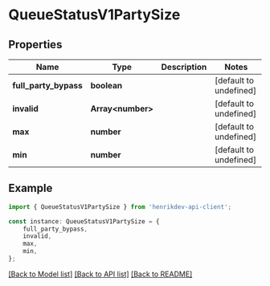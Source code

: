 # QueueStatusV1PartySize


## Properties

Name | Type | Description | Notes
------------ | ------------- | ------------- | -------------
**full_party_bypass** | **boolean** |  | [default to undefined]
**invalid** | **Array&lt;number&gt;** |  | [default to undefined]
**max** | **number** |  | [default to undefined]
**min** | **number** |  | [default to undefined]

## Example

```typescript
import { QueueStatusV1PartySize } from 'henrikdev-api-client';

const instance: QueueStatusV1PartySize = {
    full_party_bypass,
    invalid,
    max,
    min,
};
```

[[Back to Model list]](../README.md#documentation-for-models) [[Back to API list]](../README.md#documentation-for-api-endpoints) [[Back to README]](../README.md)
